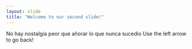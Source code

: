 ```yaml
---
layout: slide
title: "Welcome to our second slide!"
---
```

No hay nostalgia peor que añorar lo que nunca sucedio
Use the left arrow to go back!
